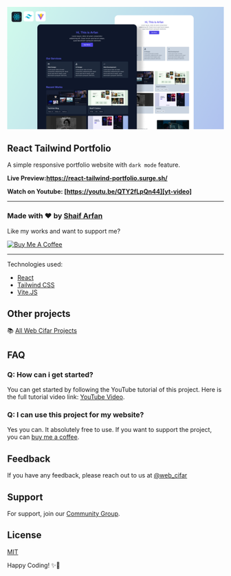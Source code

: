 ![React Tailwind Portfolio](./banner.png)

## React Tailwind Portfolio

A simple responsive portfolio website with `dark mode` feature.

**Live Preview:https://react-tailwind-portfolio.surge.sh/**

**Watch on Youtube: [https://youtu.be/QTY2fLpQn44][yt-video]**

---

### Made with ❤️ by [Shaif Arfan][arfan-ig]

Like my works and want to support me?

<a href="https://www.buymeacoffee.com/shaifarfan08" target="_blank"><img src="https://cdn.buymeacoffee.com/buttons/v2/default-blue.png" alt="Buy Me A Coffee" style="height: 45px !important;width: 162.75px !important;" ></a>

---

Technologies used:

- [React](https://reactjs.org/)
- [Tailwind CSS](https://tailwindcss.com/)
- [Vite.JS](https://vitejs.org/)

## Other projects

📚 [All Web Cifar Projects][wc-projects]

## FAQ

### Q: How can i get started?

You can get started by following the YouTube tutorial of this project. Here is the full tutorial video link: [YouTube Video][yt-video].

### Q: I can use this project for my website?

Yes you can. It absolutely free to use. If you want to support the project, you can [buy me a coffee][buymeacoffee].

## Feedback

If you have any feedback, please reach out to us at [@web_cifar][wc-tw]

## Support

For support, join our [Community Group][wc-fb-group].

## License

[MIT][mit]

Happy Coding! ✨🚀

[wc-tw]: http://twitter.com/webcifar
[wc-yt]: http://www.youtube.com/webcifarOfficial
[arfan-ig]: https://www.instagram.com/shaifarfan08/
[wc-projects]: https://github.com/ShaifArfan/wc-project-tutorials
[wc-fb-group]: https://www.facebook.com/groups/webcifar
[mit]: https://choosealicense.com/licenses/mit/
[yt-video]: https://youtu.be/QTY2fLpQn44
[buymeacoffee]: https://www.buymeacoffee.com/shaifarfan08

